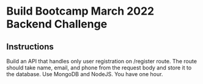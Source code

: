 # Build Bootcamp March 2022 Backend Challenge

## Instructions

Build an API that handles only user registration on /register route. The route should take name, email, and phone from the request body and store it to the database. Use MongoDB and NodeJS. You have one hour.
